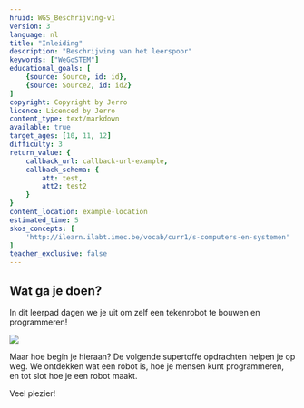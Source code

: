 ```yaml
---
hruid: WGS_Beschrijving-v1
version: 3
language: nl
title: "Inleiding"
description: "Beschrijving van het leerspoor"
keywords: ["WeGoSTEM"]
educational_goals: [
    {source: Source, id: id}, 
    {source: Source2, id: id2}
]
copyright: Copyright by Jerro
licence: Licenced by Jerro
content_type: text/markdown
available: true
target_ages: [10, 11, 12]
difficulty: 3
return_value: {
    callback_url: callback-url-example,
    callback_schema: {
        att: test,
        att2: test2
    }
}
content_location: example-location
estimated_time: 5
skos_concepts: [
    'http://ilearn.ilabt.imec.be/vocab/curr1/s-computers-en-systemen'
]
teacher_exclusive: false
---
```

## Wat ga je doen?

In dit leerpad dagen we je uit om zelf een tekenrobot te bouwen en programmeren!

![](@youtube/https://www.youtube.com/embed/5zK8zEZL7rk)

Maar hoe begin je hieraan? De volgende supertoffe opdrachten helpen je op weg. We ontdekken wat een robot is, hoe je mensen kunt programmeren, en tot slot hoe je een robot maakt.

Veel plezier! 
